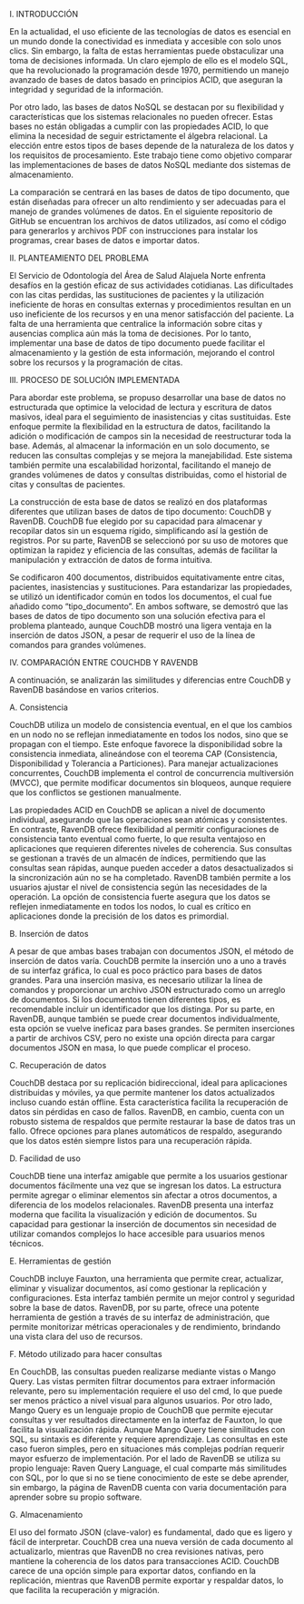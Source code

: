 I. INTRODUCCIÓN

  En la actualidad, el uso eficiente de las tecnologías de datos es esencial en un mundo donde la conectividad es inmediata y accesible con solo unos clics. Sin embargo, la falta de estas herramientas puede obstaculizar una toma de decisiones informada. Un claro ejemplo de ello es el modelo SQL, que ha revolucionado la programación desde 1970, permitiendo un manejo avanzado de bases de datos basado en principios ACID, que aseguran la integridad y seguridad de la información.

  Por otro lado, las bases de datos NoSQL se destacan por su flexibilidad y características que los sistemas relacionales no pueden ofrecer. Estas bases no están obligadas a cumplir con las propiedades ACID, lo que elimina la necesidad de seguir estrictamente el álgebra relacional. La elección entre estos tipos de bases depende de la naturaleza de los datos y los requisitos de procesamiento. Este trabajo tiene como objetivo comparar las implementaciones de bases de datos NoSQL mediante dos sistemas de almacenamiento.

  La comparación se centrará en las bases de datos de tipo documento, que están diseñadas para ofrecer un alto rendimiento y ser adecuadas para el manejo de grandes volúmenes de datos. En el siguiente repositorio de GitHub se encuentran los archivos de datos utilizados, así como el código para generarlos y archivos PDF con instrucciones para instalar los programas, crear bases de datos e importar datos.

II. PLANTEAMIENTO DEL PROBLEMA

  El Servicio de Odontología del Área de Salud Alajuela Norte enfrenta desafíos en la gestión eficaz de sus actividades cotidianas. Las dificultades con las citas perdidas, las sustituciones de pacientes y la utilización ineficiente de horas en consultas externas y procedimientos resultan en un uso ineficiente de los recursos y en una menor satisfacción del paciente. La falta de una herramienta que centralice la información sobre citas y ausencias complica aún más la toma de decisiones. Por lo tanto, implementar una base de datos de tipo documento puede facilitar el almacenamiento y la gestión de esta información, mejorando el control sobre los recursos y la programación de citas.

III. PROCESO DE SOLUCIÓN IMPLEMENTADA

  Para abordar este problema, se propuso desarrollar una base de datos no estructurada que optimice la velocidad de lectura y escritura de datos masivos, ideal para el seguimiento de inasistencias y citas sustituidas. Este enfoque permite la flexibilidad en la estructura de datos, facilitando la adición o modificación de campos sin la necesidad de reestructurar toda la base. Además, al almacenar la información en un solo documento, se reducen las consultas complejas y se mejora la manejabilidad. Este sistema también permite una escalabilidad horizontal, facilitando el manejo de grandes volúmenes de datos y consultas distribuidas, como el historial de citas y consultas de pacientes.

  La construcción de esta base de datos se realizó en dos plataformas diferentes que utilizan bases de datos de tipo documento: CouchDB y RavenDB. CouchDB fue elegido por su capacidad para almacenar y recopilar datos sin un esquema rígido, simplificando así la gestión de registros. Por su parte, RavenDB se seleccionó por su uso de motores que optimizan la rapidez y eficiencia de las consultas, además de facilitar la manipulación y extracción de datos de forma intuitiva.

  Se codificaron 400 documentos, distribuidos equitativamente entre citas, pacientes, inasistencias y sustituciones. Para estandarizar las propiedades, se utilizó un identificador común en todos los documentos, el cual fue añadido como “tipo_documento”. En ambos software, se demostró que las bases de datos de tipo documento son una solución efectiva para el problema planteado, aunque CouchDB mostró una ligera ventaja en la inserción de datos JSON, a pesar de requerir el uso de la línea de comandos para grandes volúmenes.

IV. COMPARACIÓN ENTRE COUCHDB Y RAVENDB

A continuación, se analizarán las similitudes y diferencias entre CouchDB y RavenDB basándose en varios criterios.

A. Consistencia

  CouchDB utiliza un modelo de consistencia eventual, en el que los cambios en un nodo no se reflejan inmediatamente en todos los nodos, sino que se propagan con el tiempo. Este enfoque favorece la disponibilidad sobre la consistencia inmediata, alineándose con el teorema CAP (Consistencia, Disponibilidad y Tolerancia a Particiones). Para manejar actualizaciones concurrentes, CouchDB implementa el control de concurrencia multiversión (MVCC), que permite modificar documentos sin bloqueos, aunque requiere que los conflictos se gestionen manualmente.

  Las propiedades ACID en CouchDB se aplican a nivel de documento individual, asegurando que las operaciones sean atómicas y consistentes. En contraste, RavenDB ofrece flexibilidad al permitir configuraciones de consistencia tanto eventual como fuerte, lo que resulta ventajoso en aplicaciones que requieren diferentes niveles de coherencia. Sus consultas se gestionan a través de un almacén de índices, permitiendo que las consultas sean rápidas, aunque pueden acceder a datos desactualizados si la sincronización aún no se ha completado. RavenDB también permite a los usuarios ajustar el nivel de consistencia según las necesidades de la operación. La opción de consistencia fuerte asegura que los datos se reflejen inmediatamente en todos los nodos, lo cual es crítico en aplicaciones donde la precisión de los datos es primordial.

B. Inserción de datos

  A pesar de que ambas bases trabajan con documentos JSON, el método de inserción de datos varía. CouchDB permite la inserción uno a uno a través de su interfaz gráfica, lo cual es poco práctico para bases de datos grandes. Para una inserción masiva, es necesario utilizar la línea de comandos y proporcionar un archivo JSON estructurado como un arreglo de documentos. Si los documentos tienen diferentes tipos, es recomendable incluir un identificador que los distinga. Por su parte, en RavenDB, aunque también se puede crear documentos individualmente, esta opción se vuelve ineficaz para bases grandes. Se permiten inserciones a partir de archivos CSV, pero no existe una opción directa para cargar documentos JSON en masa, lo que puede complicar el proceso.

C. Recuperación de datos

  CouchDB destaca por su replicación bidireccional, ideal para aplicaciones distribuidas y móviles, ya que permite mantener los datos actualizados incluso cuando están offline. Esta característica facilita la recuperación de datos sin pérdidas en caso de fallos. RavenDB, en cambio, cuenta con un robusto sistema de respaldos que permite restaurar la base de datos tras un fallo. Ofrece opciones para planes automáticos de respaldo, asegurando que los datos estén siempre listos para una recuperación rápida.

D. Facilidad de uso

  CouchDB tiene una interfaz amigable que permite a los usuarios gestionar documentos fácilmente una vez que se ingresan los datos. La estructura permite agregar o eliminar elementos sin afectar a otros documentos, a diferencia de los modelos relacionales. RavenDB presenta una interfaz moderna que facilita la visualización y edición de documentos. Su capacidad para gestionar la inserción de documentos sin necesidad de utilizar comandos complejos lo hace accesible para usuarios menos técnicos.

E. Herramientas de gestión

  CouchDB incluye Fauxton, una herramienta que permite crear, actualizar, eliminar y visualizar documentos, así como gestionar la replicación y configuraciones. Esta interfaz también permite un mejor control y seguridad sobre la base de datos. RavenDB, por su parte, ofrece una potente herramienta de gestión a través de su interfaz de administración, que permite monitorizar métricas operacionales y de rendimiento, brindando una vista clara del uso de recursos.

F. Método utilizado para hacer consultas

  En CouchDB, las consultas pueden realizarse mediante vistas o Mango Query. Las vistas permiten filtrar documentos para extraer información relevante, pero su implementación requiere el uso del cmd, lo que puede ser menos práctico a nivel visual para algunos usuarios. Por otro lado, Mango Query es un lenguaje propio de CouchDB que permite ejecutar consultas y ver resultados directamente en la interfaz de Fauxton, lo que facilita la visualización rápida. Aunque Mango Query tiene similitudes con SQL, su sintaxis es diferente y requiere aprendizaje. Las consultas en este caso fueron simples, pero en situaciones más complejas podrían requerir mayor esfuerzo de implementación. Por el lado de RavenDB se utiliza su propio lenguaje: Raven Query Language, el cual comparte más similitudes con SQL, por lo que si no se tiene conocimiento de este se debe aprender, sin embargo, la página de RavenDB cuenta con varia documentación para aprender sobre su propio software.

G. Almacenamiento

  El uso del formato JSON (clave-valor) es fundamental, dado que es ligero y fácil de interpretar. CouchDB crea una nueva versión de cada documento al actualizarlo, mientras que RavenDB no crea revisiones nativas, pero mantiene la coherencia de los datos para transacciones ACID. CouchDB carece de una opción simple para exportar datos, confiando en la replicación, mientras que RavenDB permite exportar y respaldar datos, lo que facilita la recuperación y migración.
